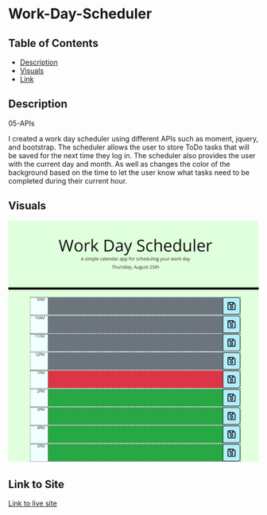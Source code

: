 # Work-Day-Scheduler
## Table of Contents

* [Description](#description)
* [Visuals](#visuals)
* [Link](#link-to-site)

## Description
05-APIs

I created a work day scheduler using different APIs such as moment, jquery, and bootstrap. The scheduler allows the user to store ToDo tasks that will be saved for the next time they log in. The scheduler also provides the user with the current day and month. As well as changes the color of the background based on the time to let the user know what tasks need to be completed during their current hour. 

## Visuals
![Screenshot of Page](./assets/_C__Users_perez_Bootcamp_Work-Day-Scheduler_index.html.png)

## Link to Site
[Link to live site](https://supernaldeity.github.io/Work-Day-Scheduler/)